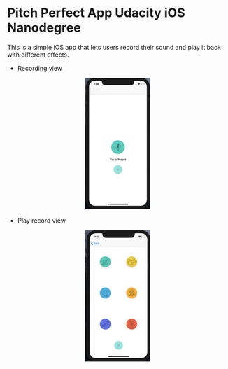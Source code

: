 # Pitch Perfect App Udacity iOS Nanodegree

This is a simple iOS app that lets users record their sound and play it back with different effects.

- Recording view
<p align="center">
  <img src="record.png" width="149" height="300">
</p>

- Play record view
<p align="center">
  <img src="playSound.png" width="149" height="300">
</p>
